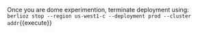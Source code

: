 Once you are dome experimention, terminate deployment using:  
`berlioz stop --region us-west1-c --deployment prod --cluster addr`{{execute}}
